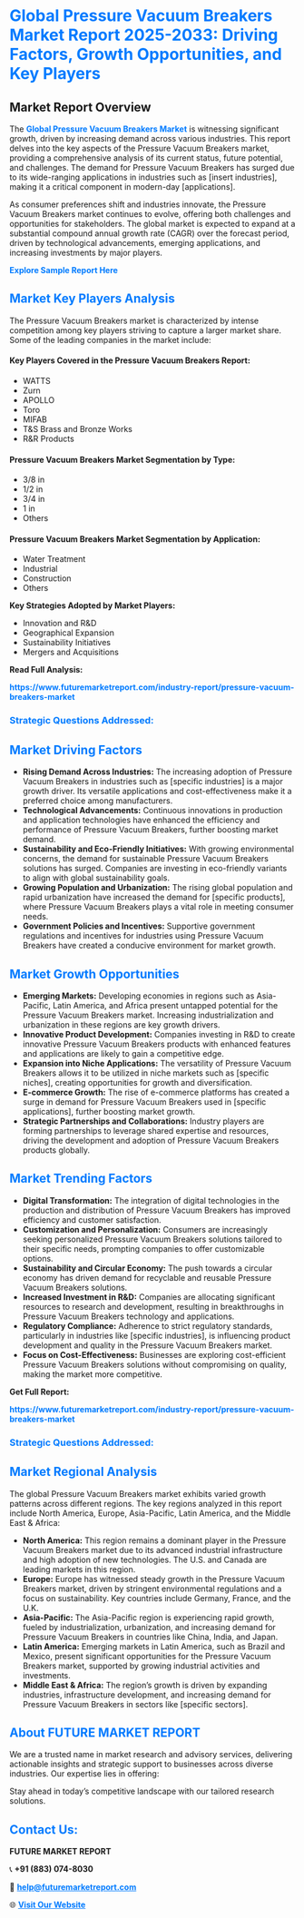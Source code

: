 <h1 style="color: #007BFF;">Global Pressure Vacuum Breakers Market Report 2025-2033: Driving Factors, Growth Opportunities, and Key Players</h1>

<section id="overview">
<h2>Market Report Overview</h2>
<p>The <a href="https://www.futuremarketreport.com/industry-report/pressure-vacuum-breakers-market" style="color: #007BFF; text-decoration: none;"><strong>Global Pressure Vacuum Breakers Market</strong></a> is witnessing significant growth, driven by increasing demand across various industries. This report delves into the key aspects of the Pressure Vacuum Breakers market, providing a comprehensive analysis of its current status, future potential, and challenges. The demand for Pressure Vacuum Breakers has surged due to its wide-ranging applications in industries such as [insert industries], making it a critical component in modern-day [applications].</p>
<p>As consumer preferences shift and industries innovate, the Pressure Vacuum Breakers market continues to evolve, offering both challenges and opportunities for stakeholders. The global market is expected to expand at a substantial compound annual growth rate (CAGR) over the forecast period, driven by technological advancements, emerging applications, and increasing investments by major players.</p>
</section>

<section id="overview">
<p><a href="https://www.futuremarketreport.com/request-sample/reportId=52303" style="color: #007BFF; text-decoration: none;"><strong>Explore Sample Report Here</strong></a></p>
</section>

<section id="key-players">
<h2 style="color: #007BFF;">Market Key Players Analysis</h2>
<p>The Pressure Vacuum Breakers market is characterized by intense competition among key players striving to capture a larger market share. Some of the leading companies in the market include:</p>
<h4>Key Players Covered in the Pressure Vacuum Breakers Report:</h4>
<ul><li>WATTS</li><li>Zurn</li><li>APOLLO</li><li>Toro</li><li>MIFAB</li><li>T&amp;S Brass and Bronze Works</li><li>R&amp;R Products</li></ul>
<h4>Pressure Vacuum Breakers Market Segmentation by Type:</h4>
<ul><li>3/8 in</li><li>1/2 in</li><li>3/4 in</li><li>1 in</li><li>Others</li></ul>

<h4>Pressure Vacuum Breakers Market Segmentation by Application:</h4>
<ul><li>Water Treatment</li><li>Industrial</li><li>Construction</li><li>Others</li></ul>
<p><strong>Key Strategies Adopted by Market Players:</strong></p>
<ul>
<li>Innovation and R&D</li>
<li>Geographical Expansion</li>
<li>Sustainability Initiatives</li>
<li>Mergers and Acquisitions</li>
</ul>
</section>

<section>
<p><strong>Read Full Analysis: </strong></p><a href="https://www.futuremarketreport.com/industry-report/pressure-vacuum-breakers-market" style="color: #007BFF; text-decoration: none;"><strong>https://www.futuremarketreport.com/industry-report/pressure-vacuum-breakers-market</strong></a>
<h3 style="color: #007BFF;">Strategic Questions Addressed:</h3>
</section>

<section id="driving-factors">
<h2 style="color: #007BFF;">Market Driving Factors</h2>
<ul>
<li><strong>Rising Demand Across Industries:</strong> The increasing adoption of Pressure Vacuum Breakers in industries such as [specific industries] is a major growth driver. Its versatile applications and cost-effectiveness make it a preferred choice among manufacturers.</li>
<li><strong>Technological Advancements:</strong> Continuous innovations in production and application technologies have enhanced the efficiency and performance of Pressure Vacuum Breakers, further boosting market demand.</li>
<li><strong>Sustainability and Eco-Friendly Initiatives:</strong> With growing environmental concerns, the demand for sustainable Pressure Vacuum Breakers solutions has surged. Companies are investing in eco-friendly variants to align with global sustainability goals.</li>
<li><strong>Growing Population and Urbanization:</strong> The rising global population and rapid urbanization have increased the demand for [specific products], where Pressure Vacuum Breakers plays a vital role in meeting consumer needs.</li>
<li><strong>Government Policies and Incentives:</strong> Supportive government regulations and incentives for industries using Pressure Vacuum Breakers have created a conducive environment for market growth.</li>
</ul>
</section>

<section id="growth-opportunities">
<h2 style="color: #007BFF;">Market Growth Opportunities</h2>
<ul>
<li><strong>Emerging Markets:</strong> Developing economies in regions such as Asia-Pacific, Latin America, and Africa present untapped potential for the Pressure Vacuum Breakers market. Increasing industrialization and urbanization in these regions are key growth drivers.</li>
<li><strong>Innovative Product Development:</strong> Companies investing in R&D to create innovative Pressure Vacuum Breakers products with enhanced features and applications are likely to gain a competitive edge.</li>
<li><strong>Expansion into Niche Applications:</strong> The versatility of Pressure Vacuum Breakers allows it to be utilized in niche markets such as [specific niches], creating opportunities for growth and diversification.</li>
<li><strong>E-commerce Growth:</strong> The rise of e-commerce platforms has created a surge in demand for Pressure Vacuum Breakers used in [specific applications], further boosting market growth.</li>
<li><strong>Strategic Partnerships and Collaborations:</strong> Industry players are forming partnerships to leverage shared expertise and resources, driving the development and adoption of Pressure Vacuum Breakers products globally.</li>
</ul>
</section>

<section id="trending-factors">
<h2 style="color: #007BFF;">Market Trending Factors</h2>
<ul>
<li><strong>Digital Transformation:</strong> The integration of digital technologies in the production and distribution of Pressure Vacuum Breakers has improved efficiency and customer satisfaction.</li>
<li><strong>Customization and Personalization:</strong> Consumers are increasingly seeking personalized Pressure Vacuum Breakers solutions tailored to their specific needs, prompting companies to offer customizable options.</li>
<li><strong>Sustainability and Circular Economy:</strong> The push towards a circular economy has driven demand for recyclable and reusable Pressure Vacuum Breakers solutions.</li>
<li><strong>Increased Investment in R&D:</strong> Companies are allocating significant resources to research and development, resulting in breakthroughs in Pressure Vacuum Breakers technology and applications.</li>
<li><strong>Regulatory Compliance:</strong> Adherence to strict regulatory standards, particularly in industries like [specific industries], is influencing product development and quality in the Pressure Vacuum Breakers market.</li>
<li><strong>Focus on Cost-Effectiveness:</strong> Businesses are exploring cost-efficient Pressure Vacuum Breakers solutions without compromising on quality, making the market more competitive.</li>
</ul>
</section>

<section>
<p><strong>Get Full Report: </strong></p><a href="https://www.futuremarketreport.com/industry-report/pressure-vacuum-breakers-market" style="color: #007BFF; text-decoration: none;"><strong>https://www.futuremarketreport.com/industry-report/pressure-vacuum-breakers-market</strong></a>
<h3 style="color: #007BFF;">Strategic Questions Addressed:</h3>
</section>


<section id="regional-analysis">
<h2 style="color: #007BFF;">Market Regional Analysis</h2>
<p>The global Pressure Vacuum Breakers market exhibits varied growth patterns across different regions. The key regions analyzed in this report include North America, Europe, Asia-Pacific, Latin America, and the Middle East & Africa:</p>
<ul>
<li><strong>North America:</strong> This region remains a dominant player in the Pressure Vacuum Breakers market due to its advanced industrial infrastructure and high adoption of new technologies. The U.S. and Canada are leading markets in this region.</li>
<li><strong>Europe:</strong> Europe has witnessed steady growth in the Pressure Vacuum Breakers market, driven by stringent environmental regulations and a focus on sustainability. Key countries include Germany, France, and the U.K.</li>
<li><strong>Asia-Pacific:</strong> The Asia-Pacific region is experiencing rapid growth, fueled by industrialization, urbanization, and increasing demand for Pressure Vacuum Breakers in countries like China, India, and Japan.</li>
<li><strong>Latin America:</strong> Emerging markets in Latin America, such as Brazil and Mexico, present significant opportunities for the Pressure Vacuum Breakers market, supported by growing industrial activities and investments.</li>
<li><strong>Middle East & Africa:</strong> The region’s growth is driven by expanding industries, infrastructure development, and increasing demand for Pressure Vacuum Breakers in sectors like [specific sectors].</li>
</ul>
</section>

<footer>
<h2 style="color: #007BFF;">About FUTURE MARKET REPORT</h2>
<p>We are a trusted name in market research and advisory services, delivering actionable insights and strategic support to businesses across diverse industries. Our expertise lies in offering:</p>

<p>Stay ahead in today’s competitive landscape with our tailored research solutions.</p>

<h2 style="color: #007BFF;">Contact Us:</h2>
<p><strong>FUTURE MARKET REPORT</strong></p>
<p>📞 <strong>+91 (883) 074-8030</strong></p>
<p>📧 <strong><a href="mailto:help@futuremarketreport.com" style="color: #007BFF;">help@futuremarketreport.com</a></strong></p>
<p>🌐 <strong><a href="https://www.futuremarketreport.com/" style="color: #007BFF;">Visit Our Website</a></strong></p>
</footer>